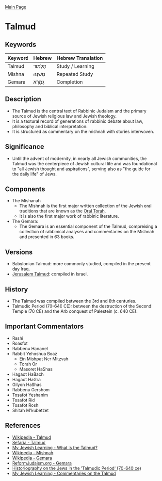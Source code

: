 [Main Page](https://yooyolo.github.io/JudaismRandomSeed/)

# Talmud

## Keywords

| Keyword | Hebrew | Hebrew Translation |
| ------- | ------ | ------------------ |
| Talmud | תַּלְמוּד | Study / Learning |
| Mishna | מִשְׁנָה | Repeated Study |
| Gemara | גְּמָרָא | Completion |

## Description
- The Talmud is the central text of Rabbinic Judaism and the primary source of Jewish religious law and Jewish theology.
- It is a textural record of generations of rabbinic debate about law, philosophy and biblical interpretation.
- It is structured as commentary on the mishnah with stories interwoven.

## Significance
- Until the advent of modernity, in nearly all Jewish communities, the Talmud was the centerpiece of Jewish cultural life and was foundational to "all Jewish thought and aspirations", serving also as "the guide for the daily life" of Jews.

## Components
- The Mishanah
    - The Mishnah is the first major written collection of the Jewish oral traditions that are known as the [Oral Torah](https://en.wikipedia.org/wiki/Oral_Torah). 
    - It is also the first major work of rabbinic literature.
- The Gemara:
    - The Gemara is an essential component of the Talmud, compreising a collection of rabbinical analyses and commentaries on the Mishnah and presented in 63 books.

## Versions
- Babylonian Talmud: more commonly studied, compiled in the present day Iraq.
- [Jerusalem Talmud](https://en.wikipedia.org/wiki/Jerusalem_Talmud): compiled in Israel.

## History
- The Talmud was compiled between the 3rd and 8th centuries.
- Talmudic Period (70-640 CE): between the destruction of the Second Temple (70 CE) and the Arb conquest of Palestein (c. 640 CE).

## Important Commentators
- Rashi
- Roasfot
- Rabbenu Hananel
- Rabbit Yehoshua Boaz
    - Ein Mishpat Ner Mitzvah
    - Torah Or
    - Masoret HaShas
- Hagaot HaBach
- Hagaot HaGra
- Gilyon HaShas
- Rabbenu Gershom
- Tosafot Yeshanim
- Tosafot Rid
- Tosafot Rosh
- Shitah M'kubetzet
    

## References
- [Wikipedia - Talmud](https://en.wikipedia.org/wiki/Talmud)
- [Sefaria - Talmud](https://www.sefaria.org/texts/Talmud)
- [My Jewish Learning - What is the Talmud?](https://www.myjewishlearning.com/article/talmud-101/)
- [Wikipedia - Mishnah](https://en.wikipedia.org/wiki/Mishnah#Cultural_references)
- [Wikipedia - Gemara](https://en.wikipedia.org/wiki/Gemara)
- [ReformJudaism.org - Gemara](https://reformjudaism.org/glossary/gemara)
- [Historiography on the Jews in the 'Talmudic Period' (70-640 ce)](https://doi.org/10.1093/oxfordhb/9780199280322.013.0005)
- [My Jewish Learning - Commentaries on the Talmud](https://www.myjewishlearning.com/article/commentaries-on-the-talmud/)
